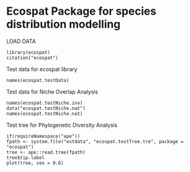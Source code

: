 # Ecospat Package for species distribution modelling

LOAD DATA

```install.packages("ecospat", dependencies = TRUE)
library(ecospat)
citation("ecospat")
```
Test data for ecospat library
```data("ecospat.testData")
names(ecospat.testData)
```
Test data for Niche Overlap Analysis
```data("ecospat.testNiche.inv")
names(ecospat.testNiche.inv)
data("ecospat.testNiche.nat")
names(ecospat.testNiche.nat)
```
Test tree for Phylogenetic Diversity Analysis
```install.packages("ape")
if(requireNamespace("ape"))
fpath <- system.file("extdata", "ecospat.testTree.tre", package = "ecospat")
tree <- ape::read.tree(fpath)
tree$tip.label
plot(tree, cex = 0.6)
```
